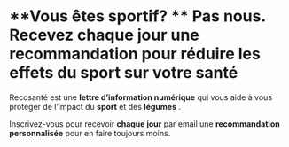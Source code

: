 # **Vous êtes sportif? ** Pas nous. <br/>Recevez chaque jour une recommandation pour réduire les effets du **sport** sur votre santé

Recosanté est une **lettre d’information numérique** qui vous aide à vous protéger de l’impact du  **sport** et des **légumes** .

Inscrivez-vous pour recevoir **chaque jour** par email une **recommandation personnalisée** pour en faire toujours moins.
